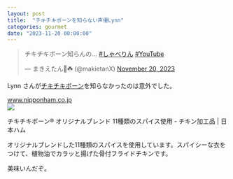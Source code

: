 ```yaml
---
layout: post
title:  "チキチキボーンを知らない声優Lynn"
categories: gourmet
date: "2023-11-20 00:00:00"
---
```


<blockquote class="twitter-tweet tw-align-center"><p lang="ja" dir="ltr">チキチキボーン知らんの... <a href="https://twitter.com/hashtag/%E3%81%97%E3%82%83%E3%81%B9%E3%82%8A%E3%82%93?src=hash&amp;ref_src=twsrc%5Etfw">#しゃべりん</a> <a href="https://twitter.com/hashtag/YouTube?src=hash&amp;ref_src=twsrc%5Etfw">#YouTube</a></p>&mdash; まきえたん🥦☘️ (@makietanX) <a href="https://twitter.com/makietanX/status/1726659588345545109?ref_src=twsrc%5Etfw">November 20, 2023</a></blockquote> <script async src="https://platform.twitter.com/widgets.js" charset="utf-8"></script>

Lynn さんが[チキチキボーン](https://amzn.to/4mszlsL)を知らなかったのは意外でした。


<div class="card">
  <a href="https://www.nipponham.co.jp/products/processed_foods/chicken/2202/"></a>
  <div class="card__header">
    <a href="https://www.nipponham.co.jp/products/processed_foods/chicken/2202/">www.nipponham.co.jp</a>
  </div>
  <div class="card__image">
    <img src="https://www.nipponham.co.jp/shared/image/ogp_nhlogo.png">
  </div>
  <div class="card__title">
    <p>チキチキボーン® オリジナルブレンド 11種類のスパイス使用 - チキン加工品 | 日本ハム </p>
  </div>
  <div class="card__description">
    <p>オリジナルブレンドした11種類のスパイスを使用しています。スパイシーな衣をつけて、植物油でカラッと揚げた骨付フライドチキンです。</p>
  </div>
</div>


美味いんだぞ。
